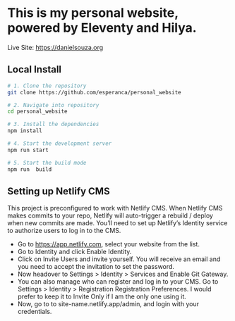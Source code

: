 # This is my personal website, powered by Eleventy and Hilya.

Live Site: <https://danielsouza.org>

## Local Install

```bash
# 1. Clone the repository
git clone https://github.com/esperanca/personal_website

# 2. Navigate into repository
cd personal_website

# 3. Install the dependencies
npm install

# 4. Start the development server
npm run start

# 5. Start the build mode
npm run  build
```

## Setting up Netlify CMS

This project is preconfigured to work with Netlify CMS.
When Netlify CMS makes commits to your repo, Netlify will auto-trigger a rebuild / deploy when new commits are made.
You’ll need to set up Netlify’s Identity service to authorize users to log in to the CMS.

- Go to <https://app.netlify.com>, select your website from the list.
- Go to Identity and click Enable Identity.
- Click on Invite Users and invite yourself. You will receive an email and you need to accept the invitation to set the password.
- Now headover to Settings > Identity > Services and Enable Git Gateway.
- You can also manage who can register and log in to your CMS. Go to Settings > Identity > Registration Registration Preferences. I would prefer to keep it to Invite Only if I am the only one using it.
- Now, go to to site-name.netlify.app/admin, and login with your credentials.
